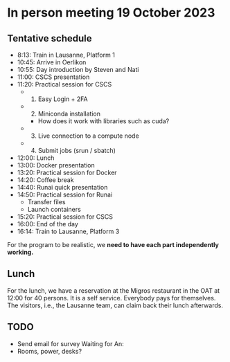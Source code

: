 # In person meeting 19 October 2023

## Tentative schedule

- 8:13: Train in Lausanne, Platform 1
- 10:45: Arrive in Oerlikon 
- 10:55: Day introduction by Steven and Nati
- 11:00: CSCS presentation
- 11:20: Practical session for CSCS
    * 1. Easy Login + 2FA
    * 2. Miniconda installation
        - How does it work with libraries such as cuda?
    * 3. Live connection to a compute node
    * 4. Submit jobs (srun / sbatch)
- 12:00: Lunch
- 13:00: Docker presentation
- 13:20: Practical session for Docker
- 14:20: Coffee break
- 14:40: Runai quick presentation
- 14:50: Practical session for Runai
    * Transfer files
    * Launch containers
- 15:20: Practical session for CSCS
- 16:00: End of the day
- 16:14: Train to Lausanne, Platform 3

For the program to be realistic, we **need to have each part independently working.**

## Lunch
For the lunch, we have a reservation at the Migros restaurant in the OAT at 12:00 for 40 persons. It is a self service.  Everybody pays for themselves. The visitors, i.e., the Lausanne team, can claim back their lunch afterwards.


## TODO

* Send email for survey
Waiting for An:
* Rooms, power, desks?


